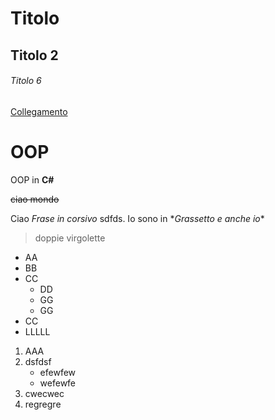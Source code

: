 # Titolo
## Titolo 2

###### Titolo 6

[Collegamento](https://www.google.it/)

# OOP 


OOP in **C#**

~~ciao mondo~~

Ciao *Frase in corsivo* sdfds.
Io sono in \**Grassetto e anche io**

> doppie virgolette

* AA
* BB
* CC
    * DD
    * GG
    * GG
* CC
* LLLLL

1. AAA
1. dsfdsf
    * efewfew
    * wefewfe
1. cwecwec
1. regregre
